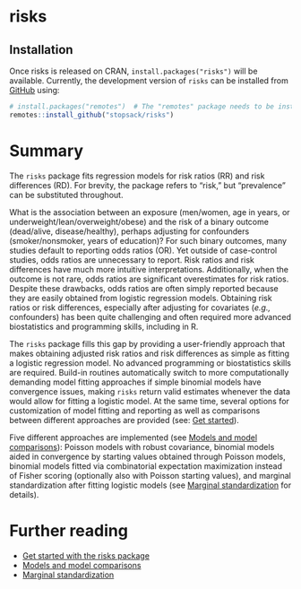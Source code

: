 
<!-- README.md is generated from README.Rmd. Please edit that file -->

# risks

## Installation

Once risks is released on CRAN, `install.packages("risks")` will be
available. Currently, the development version of `risks` can be
installed from [GitHub](https://github.com/) using:

``` r
# install.packages("remotes")  # The "remotes" package needs to be installed
remotes::install_github("stopsack/risks")
```

# Summary

The `risks` package fits regression models for risk ratios (RR) and risk
differences (RD). For brevity, the package refers to “risk,” but
“prevalence” can be substituted throughout.

What is the association between an exposure (men/women, age in years, or
underweight/lean/overweight/obese) and the risk of a binary outcome
(dead/alive, disease/healthy), perhaps adjusting for confounders
(smoker/nonsmoker, years of education)? For such binary outcomes, many
studies default to reporting odds ratios (OR). Yet outside of
case-control studies, odds ratios are unnecessary to report. Risk ratios
and risk differences have much more intuitive interpretations.
Additionally, when the outcome is not rare, odds ratios are significant
overestimates for risk ratios. Despite these drawbacks, odds ratios are
often simply reported because they are easily obtained from logistic
regression models. Obtaining risk ratios or risk differences, especially
after adjusting for covariates (*e.g.,* confounders) has been quite
challenging and often required more advanced biostatistics and
programming skills, including in R.

The `risks` package fills this gap by providing a user-friendly approach
that makes obtaining adjusted risk ratios and risk differences as simple
as fitting a logistic regression model. No advanced programming or
biostatistics skills are required. Build-in routines automatically
switch to more computationally demanding model fitting approaches if
simple binomial models have convergence issues, making `risks` return
valid estimates whenever the data would allow for fitting a logistic
model. At the same time, several options for customization of model
fitting and reporting as well as comparisons between different
approaches are provided (see: [Get started](articles/risks.html)).

Five different approaches are implemented 
(see [Models and model comparisons](articles/models.html)): 
Poisson models with robust covariance,
binomial models aided in convergence by starting values obtained through
Poisson models, binomial models fitted via combinatorial expectation
maximization instead of Fisher scoring (optionally also with Poisson
starting values), and marginal standardization after fitting logistic
models (see [Marginal standardization](articles/margstd.html) for details).

# Further reading

-   [Get started with the risks package](articles/risks.html)
-   [Models and model comparisons](articles/models.html)
-   [Marginal standardization](articles/margstd.html)
